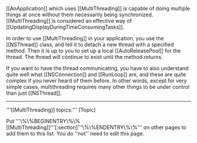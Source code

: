 

[[AnApplication]] which uses [[MultiThreading]] is capable of doing multiple things at once without them necessarily being synchronized. [[MultiThreading]] is considered an effective way of [[UpdatingDisplayDuringTimeConsumingTasks]].

In order to use [[MultiThreading]] in your application, you use the [[NSThread]] class, and tell it to detach a new thread with a specified method. Then it is up to you to set up a local [[AutoReleasePool]] for the thread. The thread will continue to exist until the method returns.

If you want to have the thread communicating, you have to also understand quite well what [[NSConnection]] and [[RunLoop]] are, and these are quite complex if you never heard of them before. In other words, except for very simple cases, multithreading requires many other things to be under control than just [[NSThread]].

----
'''[[MultiThreading]] topics:'''
[Topic]

Put '''\\%\\%BEGINENTRY\\%\\%[[MultiThreading]]'''[:section]'''\\%\\%ENDENTRY\\%\\%''' on other pages to add them to this list. You do ''not'' need to edit this page.